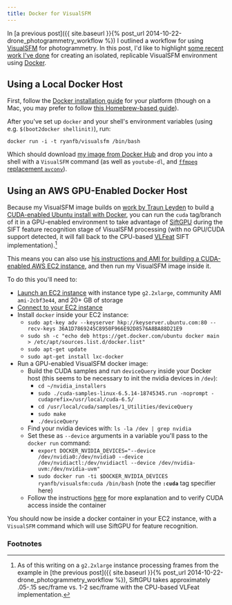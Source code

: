 ```yaml
---
title: Docker for VisualSFM
---
```


In [a previous post]({{ site.baseurl }}{% post_url 2014-10-22-drone_photogrammetry_workflow %}) I outlined a workflow for using [VisualSFM](http://ccwu.me/vsfm/) for photogrammetry. In this post, I'd like to highlight [some recent work I've done](https://github.com/ryanfb/docker_visualsfm) for creating an isolated, replicable VisualSFM environment using [Docker](https://www.docker.com/).

Using a Local Docker Host
-------------------------

First, follow the [Docker installation guide](https://docs.docker.com/installation/) for your platform (though on a Mac, you may prefer to follow [this Homebrew-based guide](http://penandpants.com/2014/03/09/docker-via-homebrew/)).

After you've set up `docker` and your shell's environment variables (using e.g. `$(boot2docker shellinit)`), run:

    docker run -i -t ryanfb/visualsfm /bin/bash

Which should download [my image from Docker Hub](https://registry.hub.docker.com/u/ryanfb/visualsfm/) and drop you into a shell with a `VisualSFM` command (as well as `youtube-dl`, and [`ffmpeg` replacement `avconv`](http://askubuntu.com/a/432585)).

Using an AWS GPU-Enabled Docker Host
------------------------------------

Because my VisualSFM image builds on [work by Traun Leyden](http://tleyden.github.io/blog/2014/10/25/docker-on-aws-gpu-ubuntu-14-dot-04-slash-cuda-6-dot-5/) to build [a CUDA-enabled Ubuntu install with Docker](https://registry.hub.docker.com/u/tleyden5iwx/ubuntu-cuda/), you can run the `cuda` tag/branch of it in a GPU-enabled environment to take advantage of [SiftGPU](http://cs.unc.edu/~ccwu/siftgpu/) during the SIFT feature recognition stage of VisualSFM processing (with no GPU/CUDA support detected, it will fall back to the CPU-based [VLFeat](http://www.vlfeat.org/) SIFT implementation).[^siftgpu]

This means you can also use [his instructions and AMI for building a CUDA-enabled AWS EC2 instance](http://tleyden.github.io/blog/2014/10/25/cuda-6-dot-5-on-aws-gpu-instance-running-ubuntu-14-dot-04/), and then run my VisualSFM image inside it.

To do this you'll need to:

 * [Launch an EC2 instance](http://docs.aws.amazon.com/AWSEC2/latest/UserGuide/ec2-launch-instance_linux.html) with instance type `g2.2xlarge`, community AMI `ami-2cbf3e44`, and 20+ GB of storage
 * [Connect to your EC2 instance](http://docs.aws.amazon.com/AWSEC2/latest/UserGuide/ec2-connect-to-instance-linux.html)
 * Install `docker` inside your EC2 instance:
   * `sudo apt-key adv --keyserver hkp://keyserver.ubuntu.com:80 --recv-keys 36A1D7869245C8950F966E92D8576A8BA88D21E9`
   * `sudo sh -c "echo deb https://get.docker.com/ubuntu docker main > /etc/apt/sources.list.d/docker.list"`
   * `sudo apt-get update`
   * `sudo apt-get install lxc-docker`
 * Run a GPU-enabled VisualSFM docker image:
   * Build the CUDA samples and run `deviceQuery` inside your Docker host (this seems to be necessary to init the nvidia devices in `/dev`):
     * `cd ~/nvidia_installers`
     * `sudo ./cuda-samples-linux-6.5.14-18745345.run -noprompt -cudaprefix=/usr/local/cuda-6.5/`
     * `cd /usr/local/cuda/samples/1_Utilities/deviceQuery`
     * `sudo make`
     * `./deviceQuery`
   * Find your nvidia devices with: `ls -la /dev | grep nvidia`
   * Set these as `--device` arguments in a variable you'll pass to the `docker run` command:
     * `export DOCKER_NVIDIA_DEVICES="--device /dev/nvidia0:/dev/nvidia0 --device /dev/nvidiactl:/dev/nvidiactl --device /dev/nvidia-uvm:/dev/nvidia-uvm"`
     * `sudo docker run -ti $DOCKER_NVIDIA_DEVICES ryanfb/visualsfm:cuda /bin/bash` (note the **`:cuda`** tag specifier here)
   * Follow the instructions [here](http://tleyden.github.io/blog/2014/10/25/docker-on-aws-gpu-ubuntu-14-dot-04-slash-cuda-6-dot-5/) for more explanation and to verify CUDA access inside the container

You should now be inside a docker container in your EC2 instance, with a `VisualSFM` command which will use SiftGPU for feature recognition.

### Footnotes

[^siftgpu]: As of this writing on a `g2.2xlarge` instance processing frames from the example in [the previous post]({{ site.baseurl }}{% post_url 2014-10-22-drone_photogrammetry_workflow %}), SiftGPU takes approximately .05-.15 sec/frame vs. 1-2 sec/frame with the CPU-based VLFeat implementation.

